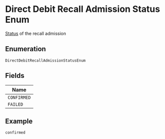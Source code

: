 
# Direct Debit Recall Admission Status Enum

[Status](http://draft-api-docs.form3.tech/api.html#enumerations-payment-admission-status) of the recall admission

## Enumeration

`DirectDebitRecallAdmissionStatusEnum`

## Fields

| Name |
|  --- |
| `CONFIRMED` |
| `FAILED` |

## Example

```
confirmed
```

